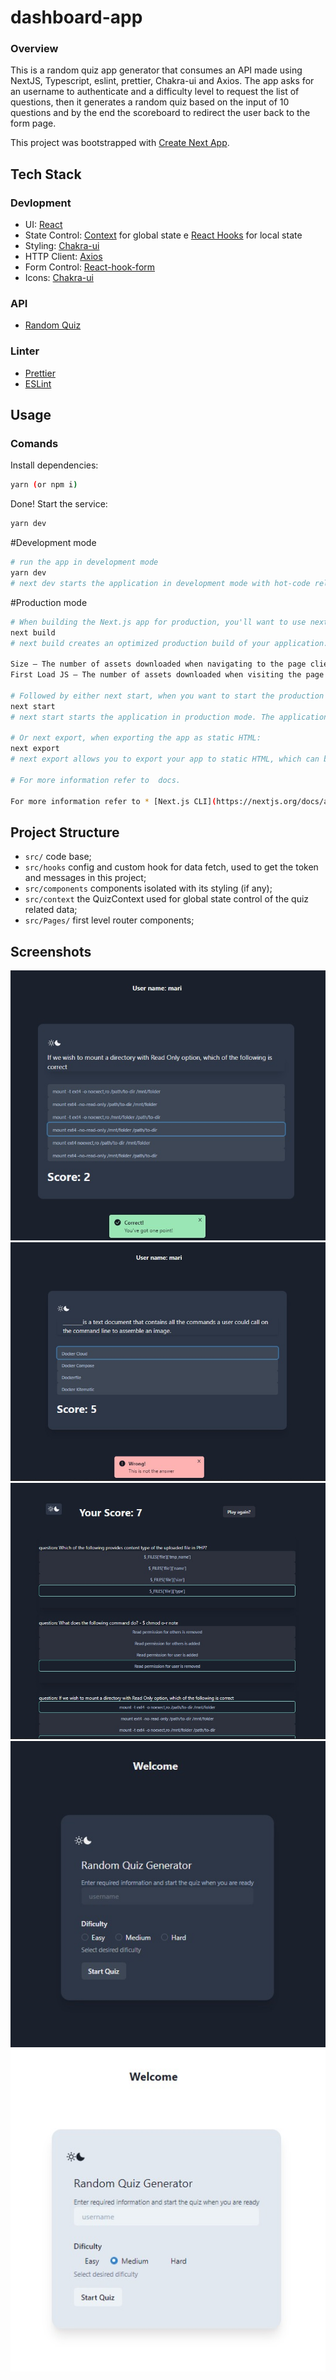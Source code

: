 # dashboard-app

### Overview

This is a random quiz app generator that consumes an API made using NextJS, Typescript, eslint, prettier, Chakra-ui and Axios. The app asks for an username to authenticate and a difficulty level to request the list of questions, then it generates a random quiz based on the input of 10 questions and by the end the scoreboard to redirect the user back to the form page.

This project was bootstrapped with [Create Next App](https://nextjs.org/docs/api-reference/create-next-app).

## Tech Stack
### Devlopment
* UI: [React](https://reactjs.org/)
* State Control: [Context](https://pt-br.reactjs.org/docs/context.html) for global state e [React Hooks](https://reactjs.org/docs/hooks-intro.html) for local state
* Styling: [Chakra-ui](https://chakra-ui.com) 
* HTTP Client: [Axios](https://github.com/axios/axios)
* Form Control: [React-hook-form](https://react-hook-form.com)
* Icons: [Chakra-ui](https://chakra-ui.com/docs/media-and-icons/icon)

### API
* [Random Quiz](https://quizapi.io/docs/1.0/random-quiz)

### Linter
* [Prettier](https://github.com/prettier/prettier)
* [ESLint](https://github.com/eslint/eslint)

## Usage
### Comands

Install dependencies:

```sh
yarn (or npm i)
```

Done! Start the service:

```sh
yarn dev
```

#Development mode

```sh
# run the app in development mode
yarn dev
# next dev starts the application in development mode with hot-code reloading, error reporting, and more.
```
#Production mode

```sh
# When building the Next.js app for production, you'll want to use next build:
next build
# next build creates an optimized production build of your application. The output displays information about each route.

Size – The number of assets downloaded when navigating to the page client-side. The size for each route only includes its dependencies.
First Load JS – The number of assets downloaded when visiting the page from the server. The amount of JS shared by all is shown as a separate metric.

# Followed by either next start, when you want to start the production server:
next start
# next start starts the application in production mode. The application should be compiled with next build first.

# Or next export, when exporting the app as static HTML:
next export
# next export allows you to export your app to static HTML, which can be run standalone without the need of a Node.js server.

# For more information refer to  docs.

For more information refer to * [Next.js CLI](https://nextjs.org/docs/api-reference/cli) docs.
```

## Project Structure

* `src/` code base;
* `src/hooks` config and custom hook for data fetch, used to get the token and messages in this project;
* `src/components` components isolated with its styling (if any);
* `src/context` the QuizContext used for global state control of the quiz related data;
* `src/Pages/` first level router components;

## Screenshots
![quizPage](https://github.com/guiduck/random-quiz-app/blob/main/public/images/quizPage.jpeg)
![quizPageWrong](https://github.com/guiduck/random-quiz-app/blob/main/public/images/quizPageWrong.jpeg)
![scoreboard](https://github.com/guiduck/random-quiz-app/blob/main/public/images/scoreboard.jpeg)
![startQuizPage](https://github.com/guiduck/random-quiz-app/blob/main/public/images/startQuizPage.jpeg)
![whitetheme](https://github.com/guiduck/random-quiz-app/blob/main/public/images/whitetheme.jpeg)
